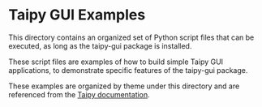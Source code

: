 # Taipy GUI Examples

This directory contains an organized set of Python script files that can
be executed, as long as the taipy-gui package is installed.

These script files are examples of how to build simple Taipy GUI applications,
to demonstrate specific features of the taipy-gui package.

These examples are organized by theme under this directory and are referenced
from the [Taipy documentation](docs.taipy.io).
